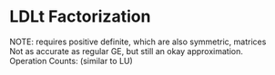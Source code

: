 # LDLt Factorization
NOTE: requires positive definite, which are also symmetric, matrices  
Not as accurate as regular GE, but still an okay approximation.  
Operation Counts: (similar to LU)



